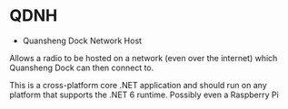 # QDNH
- Quansheng Dock Network Host

Allows a radio to be hosted on a network (even over the internet) which Quansheng Dock can then connect to.  

This is a cross-platform core .NET application and should run on any platform that supports the .NET 6 runtime. Possibly even a Raspberry Pi 
